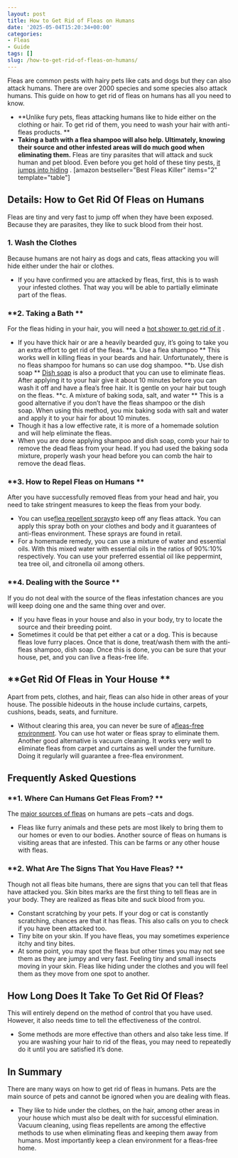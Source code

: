 ```yaml
---
layout: post
title: How to Get Rid of Fleas on Humans
date: '2025-05-04T15:20:34+00:00'
categories:
- Fleas
- Guide
tags: []
slug: /how-to-get-rid-of-fleas-on-humans/
---
```


Fleas are common pests with hairy pets like cats and dogs but they can also attack humans. There are over 2000 species and some species also attack humans. This guide on how to get rid of fleas on humans has all you need to know.
- **Unlike fury pets, fleas attacking humans like to hide either on the clothing or hair. To get rid of them, you need to wash your hair with anti-fleas products. **
- **Taking a bath with a flea shampoo will also help. Ultimately, knowing their source and other infested areas will do much good when eliminating them.**
Fleas are tiny parasites that will attack and suck human and pet blood. Even before you get hold of these tiny pests,
[it jumps into hiding](https://pestpolicy.com/how-to-get-rid-of-fleas-on-clothes-and-bedding/)
.
[amazon bestseller="Best Fleas Killer" items="2" template="table"]
## Details: How to Get Rid Of Fleas on Humans
Fleas are tiny and very fast to jump off when they have been exposed. Because they are parasites, they like to suck blood from their host.
### **1. Wash the Clothes**
Because humans are not hairy as dogs and cats, fleas attacking you will hide either under the hair or clothes.
- If you have confirmed you are attacked by fleas, first, this is to wash your infested clothes. That way you will be able to partially eliminate part of the fleas.
### **2. Taking a Bath **
For the fleas hiding in your hair, you will need a
[hot shower to get rid of it](https://pestpolicy.com/do-fleas-drown-in-water/)
.
- If you have thick hair or are a heavily bearded guy, it’s going to take you an extra effort to get rid of the fleas.
**a. Use a flea shampoo **
This works well in killing fleas in your beards and hair. Unfortunately, there is no fleas shampoo for humans so can use dog shampoo.
**b. Use dish soap **
[Dish soap](https://pestpolicy.com/dawn-dish-soap-for-fleas/)
is also a product that you can use to eliminate fleas.
After applying it to your hair give it about 10 minutes before you can wash it off and have a flea’s free hair. It is gentle on your hair but tough on the fleas.
**c. A mixture of baking soda, salt, and water **
This is a good alternative if you don’t have the fleas shampoo or the dish soap. When using this method, you mix baking soda with salt and water and apply it to your hair for about 10 minutes.
- Though it has a low effective rate, it is more of a homemade solution and will help eliminate the fleas.
- When you are done applying shampoo and dish soap, comb your hair to remove the dead fleas from your head.
If you had used the baking soda mixture, properly wash your head before you can comb the hair to remove the dead fleas.
### **3. How to Repel Fleas on Humans **
After you have successfully removed fleas from your head and hair, you need to take stringent measures to keep the fleas from your body.
- You can use[flea repellent sprays](https://pestpolicy.com/flea-repellent-for-humans/)to keep off any fleas attack. You can apply this spray both on your clothes and body and it guarantees of anti-fleas environment. These sprays are found in retail.
- For a homemade remedy, you can use a mixture of water and essential oils. With this mixed water with essential oils in the ratios of 90%:10% respectively.
You can use your preferred essential oil like peppermint, tea tree oil, and citronella oil among others.
### **4. Dealing with the Source **
If you do not deal with the source of the fleas infestation chances are you will keep doing one and the same thing over and over.
- If you have fleas in your house and also in your body, try to locate the source and their breeding point.
- Sometimes it could be that pet either a cat or a dog. This is because fleas love furry places.
Once that is done, treat/wash them with the anti-fleas shampoo, dish soap. Once this is done, you can be sure that your house, pet, and you can live a fleas-free life.
## **Get Rid Of Fleas in Your House **
Apart from pets, clothes, and hair, fleas can also hide in other areas of your house. The possible hideouts in the house include curtains, carpets, cushions, beads, seats, and furniture.
- Without clearing this area, you can never be sure of a[fleas-free environment](https://pestpolicy.com/best-flea-spray-for-yard/). You can use hot water or fleas spray to eliminate them.
Another good alternative is vacuum cleaning.
It works very well to eliminate fleas from carpet and curtains as well under the furniture. Doing it regularly will guarantee a free-flea environment.
## Frequently Asked Questions
### **1. Where Can Humans Get Fleas From? **
The
[major sources of fleas](https://pestpolicy.com/where-do-fleas-come-from/)
on humans are pets –cats and dogs.
- Fleas like furry animals and these pets are most likely to bring them to our homes or even to our bodies.
Another source of fleas on humans is visiting areas that are infested. This can be farms or any other house with fleas.
### **2. What Are The Signs That You Have Fleas? **
Though not all fleas bite humans, there are signs that you can tell that fleas have attacked you.
Skin bites marks are the first thing to tell fleas are in your body. They are realized as fleas bite and suck blood from you.
- Constant scratching by your pets. If your dog or cat is constantly scratching, chances are that it has fleas. This also calls on you to check if you have been attacked too.
- Tiny bite on your skin. If you have fleas, you may sometimes experience itchy and tiny bites.
- At some point, you may spot the fleas but other times you may not see them as they are jumpy and very fast.
Feeling tiny and small insects moving in your skin. Fleas like hiding under the clothes and you will feel them as they move from one spot to another.
## **How Long Does It Take To Get Rid Of Fleas?**
This will entirely depend on the method of control that you have used. However, it also needs time to tell the effectiveness of the control.
- Some methods are more effective than others and also take less time.
If you are washing your hair to rid of the fleas, you may need to repeatedly do it until you are satisfied it’s done.
## In Summary
There are many ways on how to get rid of fleas in humans. Pets are the main source of pets and cannot be ignored when you are dealing with fleas.
- They like to hide under the clothes, on the hair, among other areas in your house which must also be dealt with for successful elimination.
Vacuum cleaning, using fleas repellents are among the effective methods to use when eliminating fleas and keeping them away from humans. Most importantly keep a clean environment for a fleas-free home.
